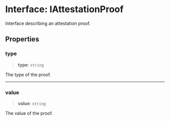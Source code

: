 # Interface: IAttestationProof

Interface describing an attestation proof.

## Properties

### type

> **type**: `string`

The type of the proof.

***

### value

> **value**: `string`

The value of the proof.
